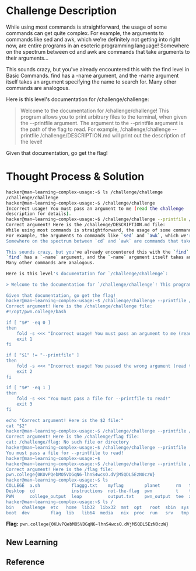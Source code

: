 # Challenge Description
While using most commands is straightforward, the usage of some commands can get quite complex. For example, the arguments to commands like sed and awk, which we're definitely not getting into right now, are entire programs in an esoteric programming language! Somewhere on the spectrum between cd and awk are commands that take arguments to their arguments...

This sounds crazy, but you've already encountered this with the find level in Basic Commands. find has a -name argument, and the -name argument itself takes an argument specifying the name to search for. Many other commands are analogous.

Here is this level's documentation for /challenge/challenge:

> Welcome to the documentation for /challenge/challenge! This program allows you to print arbitrary files to the terminal, when given the --printfile argument. The argument to the --printfile argument is the path of the flag to read. For example, /challenge/challenge --printfile /challenge/DESCRIPTION.md will print out the description of the level!

Given that documentation, go get the flag!
# Thought Process & Solution

```bash
hacker@man~learning-complex-usage:~$ ls /challenge/challenge
/challenge/challenge
hacker@man~learning-complex-usage:~$ /challenge/challenge
Incorrect usage! You must pass an argument to me (read the challenge 
description for details).
hacker@man~learning-complex-usage:~$ /challenge/challenge --printfile /challenge/DESCRIPTION.md
Correct argument! Here is the /challenge/DESCRIPTION.md file:
While using most commands is straightforward, the usage of some commands can get quite complex.
For example, the arguments to commands like `sed` and `awk`, which we're definitely not getting into right now, are entire programs in an esoteric programming language!
Somewhere on the spectrum between `cd` and `awk` are commands that take arguments to their arguments...
 
This sounds crazy, but you've already encountered this with the `find` level in [Basic Commands](/linux-luminarium/commands).
`find` has a `-name` argument, and the `-name` argument itself takes an argument specifying the name to search for.
Many other commands are analogous.
 
Here is this level's documentation for `/challenge/challenge`:
 
> Welcome to the documentation for `/challenge/challenge`! This program allows you to print arbitrary files to the terminal, when given the `--printfile` argument. The argument to the `--printfile` argument is the path of the flag to read. For example, `/challenge/challenge --printfile /challenge/DESCRIPTION.md` will print out the description of the level!
 
Given that documentation, go get the flag!
hacker@man~learning-complex-usage:~$ /challenge/challenge --printfile /challenge/challenge
Correct argument! Here is the /challenge/challenge file:
#!/opt/pwn.college/bash
 
if [ "$#" -eq 0 ]
then
	fold -s <<< "Incorrect usage! You must pass an argument to me (read the challenge description for details)."
	exit 1
fi
 
if [ "$1" != "--printfile" ]
then
	fold -s <<< "Incorrect usage! You passed the wrong argument (read the challenge description for details)."
	exit 2
fi
 
if [ "$#" -eq 1 ]
then
	fold -s <<< "You must pass a file for --printfile to read!"
	exit 3
fi
 
echo "Correct argument! Here is the $2 file:"
cat "$2"
hacker@man~learning-complex-usage:~$ /challenge/challenge --printfile /challenge/flag
Correct argument! Here is the /challenge/flag file:
cat: /challenge/flag: No such file or directory
hacker@man~learning-complex-usage:~$ /challenge/challenge --printfile
You must pass a file for --printfile to read!
hacker@man~learning-complex-usage:~$ 
hacker@man~learning-complex-usage:~$ /challenge/challenge --printfile /flag
Correct argument! Here is the /flag file:
pwn.college{0KUvPQebMO5VDGqN6-lhnS4wcsO.dVjM5QDL5EzN0czW}
hacker@man~learning-complex-usage:~$ ls
COLLEGE  a.sh            flaggg.txt    myflag        planet      rm   the
Desktop  cd              instructions  not-the-flag  pwn         t    the-flag
PWN      college_output  leap          output.txt    pwn_output  tee  x.sh
hacker@man~learning-complex-usage:~$ ls /
bin   challenge  etc   home  lib32  libx32  mnt  opt   root  sbin  sys  usr
boot  dev        flag  lib   lib64  media   nix  proc  run   srv   tmp  var
```
**Flag:** `pwn.college{0KUvPQebMO5VDGqN6-lhnS4wcsO.dVjM5QDL5EzN0czW}`
## New Learning
## Reference
